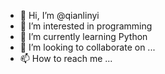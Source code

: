 - 👋 Hi, I’m @qianlinyi
- 👀 I’m interested in programming
- 🌱 I’m currently learning Python
- 💞️ I’m looking to collaborate on ...
- 📫 How to reach me ...

<!---
qianlinyi/qianlinyi is a ✨ special ✨ repository because its `README.md` (this file) appears on your GitHub profile.
You can click the Preview link to take a look at your changes.
--->
